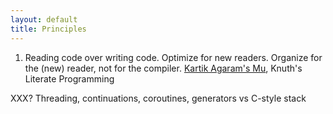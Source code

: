```yaml
---
layout: default
title: Principles
---
```


1. Reading code over writing code. Optimize for new readers. Organize for the (new) reader, not for the compiler. [Kartik Agaram's Mu](https://github.com/akkartik/mu), Knuth's Literate Programming

XXX? Threading, continuations, coroutines, generators vs C-style stack
